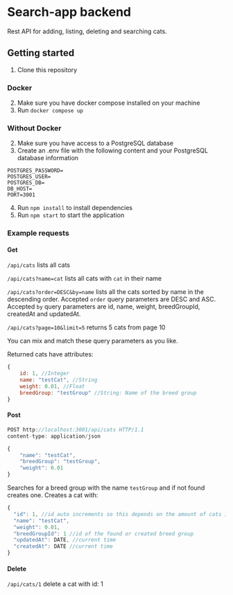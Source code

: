 # Search-app backend

Rest API for adding, listing, deleting and searching cats.

## Getting started

1. Clone this repository

### Docker
2. Make sure you have docker compose installed on your machine
3. Run `docker compose up`

### Without Docker
2. Make sure you have access to a PostgreSQL database
3. Create an .env file with the following content and your PostgreSQL database information
```
POSTGRES_PASSWORD=
POSTGRES_USER=
POSTGRES_DB=
DB_HOST=
PORT=3001
```
4. Run `npm install` to install dependencies
5. Run `npm start` to start the application

### Example requests

#### Get
`/api/cats` lists all cats

`/api/cats?name=cat` lists all cats with `cat` in their name

`/api/cats?order=DESC&by=name` lists all the cats sorted by name in the descending order.
Accepted `order` query parameters are DESC and ASC. Accepted `by` query parameters are id, name, weight, breedGroupId, createdAt and updatedAt.

`/api/cats?page=10&limit=5` returns 5 cats from page 10

You can mix and match these query parameters as you like.

Returned cats have attributes: 
```javascript
{
    id: 1, //Integer
    name: "testCat", //String
    weight: 0.01, //Float
    breedGroup: "testGroup" //String: Name of the breed group 
}
```
#### Post

```javascript
POST http://localhost:3001/api/cats HTTP/1.1
content-type: application/json

{
    "name": "testCat",
    "breedGroup": "testGroup",
    "weight": 0.01
}
```

Searches for a breed group with the name `testGroup` and if not found creates one.
Creates a cat with:

```javascript
{
  "id": 1, //id auto increments so this depends on the amount of cats in the database 
  "name": "testCat",
  "weight": 0.01,
  "breedGroupId": 1 //id of the found or created breed group
  "updatedAt": DATE, //current time
  "createdAt": DATE //current time
}
```

#### Delete

`/api/cats/1` delete a cat with id: 1



